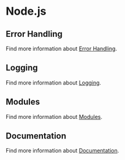 # Node.js

## Error Handling

Find more information about [Error Handling](./nodejs/errors.md).

## Logging

Find more information about [Logging](./nodejs/logging.md).

## Modules

Find more information about [Modules](./nodejs/modules.md).

## Documentation

Find more information about [Documentation](./nodejs/documentation.md).
